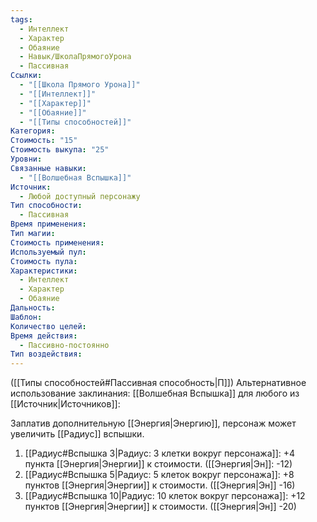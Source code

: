 ```yaml
---
tags:
  - Интеллект
  - Характер
  - Обаяние
  - Навык/ШколаПрямогоУрона
  - Пассивная
Ссылки:
  - "[[Школа Прямого Урона]]"
  - "[[Интеллект]]"
  - "[[Характер]]"
  - "[[Обаяние]]"
  - "[[Типы способностей]]"
Категория: 
Стоимость: "15"
Стоимость выкупа: "25"
Уровни: 
Связанные навыки:
  - "[[Волшебная Вспышка]]"
Источник:
  - Любой доступный персонажу
Тип способности:
  - Пассивная
Время применения: 
Тип магии: 
Стоимость применения: 
Используемый пул: 
Стоимость пула: 
Характеристики:
  - Интеллект
  - Характер
  - Обаяние
Дальность: 
Шаблон: 
Количество целей: 
Время действия:
  - Пассивно-постоянно
Тип воздействия:
---
```

([[Типы способностей#Пассивная способность|П]]) Альтернативное использование заклинания: [[Волшебная Вспышка]] для любого из [[Источник|Источников]]:

Заплатив дополнительную [[Энергия|Энергию]], персонаж может увеличить [[Радиус]] вспышки. 

1. [[Радиус#Вспышка 3|Радиус: 3 клетки вокруг персонажа]]: +4 пункта [[Энергия|Энергии]] к стоимости. ([[Энергия|Эн]]: -12)
2. [[Радиус#Вспышка 5|Радиус: 5 клеток вокруг персонажа]]: +8 пунктов [[Энергия|Энергии]] к стоимости. ([[Энергия|Эн]] -16)
3. [[Радиус#Вспышка 10|Радиус: 10 клеток вокруг персонажа]]: +12 пунктов [[Энергия|Энергии]] к стоимости. ([[Энергия|Эн]] -20)
